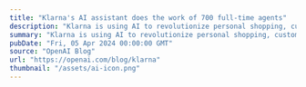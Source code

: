 ```yaml
---
title: "Klarna's AI assistant does the work of 700 full-time agents"
description: "Klarna is using AI to revolutionize personal shopping, customer service, and employee productivity."
summary: "Klarna is using AI to revolutionize personal shopping, customer service, and employee productivity."
pubDate: "Fri, 05 Apr 2024 00:00:00 GMT"
source: "OpenAI Blog"
url: "https://openai.com/blog/klarna"
thumbnail: "/assets/ai-icon.png"
---
```


